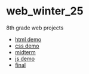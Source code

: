 # web_winter_25
8th grade web projects
<ul>
  <li><a href = "html_demo">html demo</li>
  <li><a href = "css_demo">css demo</li>
  <li><a href = "midterm">midterm</li>
  <li><a href = "js_demo">js demo</li>
  <li><a href = "final">final</li>
</ul>

